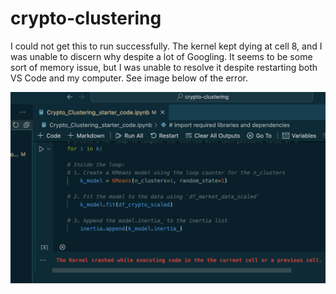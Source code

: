 # crypto-clustering
I could not get this to run successfully. The kernel kept dying at cell 8, and I was unable to discern why despite a lot of Googling. It seems to be some sort of memory issue, but I was unable to resolve it despite restarting both VS Code and my computer. See image below of the error.

![Error](images/error-crypto.png)

